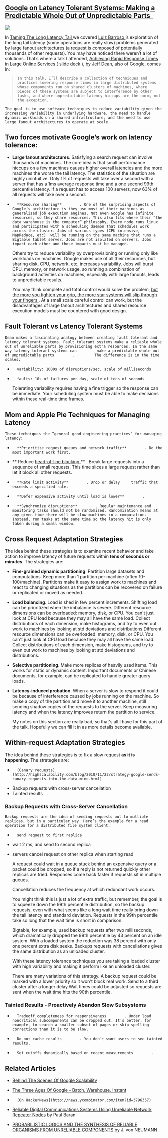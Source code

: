 ## [Google on Latency Tolerant Systems: Making a Predictable Whole Out of Unpredictable Parts  ](/blog/2012/6/18/google-on-latency-tolerant-systems-making-a-predictable-whol.html)

    

    

![](http://farm7.static.flickr.com/6154/6148166039_2800c8467a_m.jpg)

In [    Taming The Long Latency Tail    ](http://highscalability.com/blog/2012/3/12/google-taming-the-long-latency-tail-when-more-machines-equal.html) we covered [    Luiz Barroso    ](http://research.google.com/pubs/LuizBarroso.html)’s exploration of the long tail latency (some operations are really slow) problems generated by large fanout architectures (a request is composed of potentially thousands of other requests). You may have noticed there weren’t a lot of solutions. That’s where a talk I attended, [    Achieving Rapid Response Times in Large Online Services    ](http://cloud.berkeley.edu/) ([    slide deck    ](http://research.google.com/people/jeff/latency.html)), by [Jeff Dean](http://research.google.com/pubs/jeff.html), also of Google, comes in:

>     In this talk, I’ll describe a collection of techniques and practices lowering response times in large distributed systems whose components run on shared clusters of machines, where pieces of these systems are subject to interference by other tasks, and where unpredictable latency hiccups are the norm, not the exception.    

    The goal is to use software techniques to reduce variability given the increasing variability in underlying hardware, the need to handle dynamic workloads on a shared infrastructure, and the need to use large fanout architectures to operate at scale.    

##     Two forces motivate Google’s work on latency tolerance:    

*   **Large fanout architectures**. Satisfying a search request can involve thousands of machines. The core idea is that small performance hiccups on a few machines causes higher overall latencies and the more machines the worse the tail latency. The statistics of the situation are highly unintuitive. Only 1% of requests will take over a second with a server that has a 1ms average response time and a one second 99th percentile latency. If a request has to access 100 servers, now 63% of all requests will take over a second.
*       **Resource sharing**        . One of the surprising aspects of Google’s architecture is they use most of their machines as generalized job execution engines. Not even Google has infinite resources, so they share resources. This also fits where their “the data warehouse is the computer” philosophy. Every node runs linux and participates with a scheduling daemon that schedules work across the cluster. Jobs of various types (CPU intensive, MapReduce, etc)  will be running on the same machine that runs a Bigtable tablet server. Jobs are not isolated on servers. Jobs impact each other and those impacts must be managed.    

    Others try to reduce variability by overprovisioning or running only like workloads on machines. Google makes use of all their resources, but sharing disk, CPU, network, etc, increases variability. Jobs will burst CPU, memory, or network usage, so running a combination of background activities on machines, especially with large fanouts, leads to unpredictable results.      

    You may think complete and total control would solve the problem,     [    but the more you tighten your grip, the more star systems will slip through your fingers    ](http://www.youtube.com/watch?v=-wntX-a3jSY)    . At a small scale careful control can work, but the disadvantages of large fanout architectures and shared resource execution models must be countered with good design.    

##     Fault Tolerant vs Latency Tolerant Systems    

    Dean makes a fascinating analogy between creating fault tolerant and latency tolerant systems. Fault tolerant systems make a reliable whole out of unreliable parts by provisioning extra resources. In the same way latency tolerant systems can         make a predictable whole out of unpredictable parts        .         The difference is in the time scales:    

*       variability: 1000s of disruptions/sec, scale of milliseconds    
*       faults: 10s of failures per day, scale of tens of seconds    

    Tolerating variability requires having a fine trigger so the response can be immediate. Your scheduling system must be able to make decisions within these real-time time frames.    

##     Mom and Apple Pie Techniques for Managing Latency    

    These techniques the “general good engineering practices” for managing latency:    

*       **Prioritize request queues and network traffic**        . Do the most important work first.    
*   **    Reduce     [    head-of-line blocking    ](http://en.wikipedia.org/wiki/Head-of-line_blocking)**    . Break large requests into a sequence of small requests. This time slices a large request rather than let it block all other requests.    
*       **Rate limit activity**        . Drop or delay     traffic that exceeds a specified rate. 
*       **Defer expensive activity until load is lower**        .    
*       **Synchronize disruptions**        . Regular maintenance and monitoring tasks should not be randomized. Randomization means at any given time there will be slow machines in a computation. Instead, run tasks at the same time so the latency hit is only taken during a small window.    

##     Cross Request Adaptation Strategies    

The idea behind these strategies is to examine recent behavior and take action to improve latency of future requests within **tens of seconds or minutes**. The strategies are:

*   **Fine-grained dynamic partitioning**. Partition large datasets and computations. Keep more than 1 partition per machine (often 10-100/machine). Partitions make it easy to assign work to machines and react to changing situations as the partitions can be recovered on failure or replicated or moved as needed.
*   **Load balancing**. Load is shed in few percent increments. Shifting load can be prioritized when the imbalance is severe. Different resource dimensions can be overloaded: memory, disk, or CPU. You can't just look at CPU load because they may all have the same load. Collect distributions of each dimension, make histograms, and try to even out work to machines by looking at std deviations and distributions.Different resource dimensions can be overloaded: memory, disk, or CPU. You can't just look at CPU load because they may all have the same load. Collect distributions of each dimension, make histograms, and try to even out work to machines by looking at std deviations and distributions.
*   **Selective partitioning**. Make more replicas of heavily used items. This works for static or dynamic content. Important documents or Chinese documents, for example, can be replicated to handle greater query loads.
*   **Latency-induced probation**. When a server is slow to respond it could be because of interference caused by jobs running on the machine. So make a copy of the partition and move it to another machine, still sending shadow copies of the requests to the server. Keep measuring latency and when the latency improves return the partition to service.

    My notes on this section are really bad, so that's all I have for this part of the talk. Hopefully we can fill it in as more details become available.    

##     Within-request Adaptation Strategies    

The idea behind these strategies is to fix a slow request **as it is happening**. The strategies are:

*       [Canary requests](http://highscalability.com/blog/2010/11/22/strategy-google-sends-canary-requests-into-the-data-mine.html)    
*   Backup requests with cross-server cancellation
*   Tainted results

###     Backup Requests with Cross-Server Cancellation    

    Backup requests are the idea of sending requests out to multiple replicas, but in a particular way. Here’s the example for a read operation for a distributed file system client:    

*       send request to first replica    
*   wait 2 ms, and send to second replica
*   servers cancel request on other replica when starting read

    A request could wait in a queue stuck behind an expensive query or a packet could be dropped, so if a reply is not returned quickly other replicas are tried. Responses come back faster if requests sit in multiple queues.      

    Cancellation reduces the frequency at which redundant work occurs.      

    You might think this is just a lot of extra traffic, but remember, the goal is to squeeze down the 99th percentile distribution, so the backup requests, even with what seems like a long wait time really bring down the tail latency and standard deviation. Requests in the 99th percentile take so long that the wait time is short in comparison.      

    Bigtable, for example, used backup requests after two milliseconds, which dramatically dropped the 99th percentile by 43 percent on an idle system. With a loaded system the reduction was 38 percent with only one percent extra disk seeks. Backups requests with cancellations gives the same distribution as an unloaded cluster.      

    With these latency tolerance techniques you are taking a loaded cluster with high variability and making it perform like an unloaded cluster.      

    There are many variations of this strategy. A backup request could be marked with a lower priority so it won't block real work. Send to a third cluster after a longer delay.Wait times could be adjusted so requests are sent when the wait time hits the 90th percentile.    

###     Tainted Results - Proactively Abandon Slow Subsystems    

*       Tradeoff completeness for responsiveness        . Under load noncritical subcomponents can be dropped out. It’s better, for example, to search a smaller subset of pages or skip spelling corrections than it is to be slow.    
*       Do not cache results        . You don’t want users to see tainted results.    
*       Set cutoffs dynamically based on recent measurements        .    

## Related Articles

*   [    Behind The Scenes Of Google Scalability    ](http://highscalability.com/behind-scenes-google-scalability)
*   [    The Three Ages Of Google - Batch, Warehouse, Instant    ](http://highscalability.com/blog/2011/8/29/the-three-ages-of-google-batch-warehouse-instant.html)
*       [On HackerNews](http://news.ycombinator.com/item?id=3796357)    
*   [Reliable Digital Communications Systems Using Unreliable Network Repeater Nodes](http://www.rand.org/content/dam/rand/pubs/papers/2008/P1995.pdf) by Paul Baran

*   [PROBABILISTIC LOGICS AND THE SYNTHESIS OF RELIABLE ORGANISMS FROM UNRELIABLE COMPONENTS](http://www.sns.ias.edu/pitp2/2012files/Probabilistic_Logics.pdf) by J. von NEUMANN

    